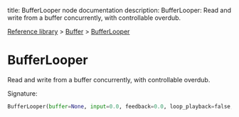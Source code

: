 title: BufferLooper node documentation
description: BufferLooper: Read and write from a buffer concurrently, with controllable overdub.

[Reference library](../../index.md) > [Buffer](../index.md) > [BufferLooper](index.md)

# BufferLooper

Read and write from a buffer concurrently, with controllable overdub.

Signature:
```python
BufferLooper(buffer=None, input=0.0, feedback=0.0, loop_playback=false, loop_record=false)
```
